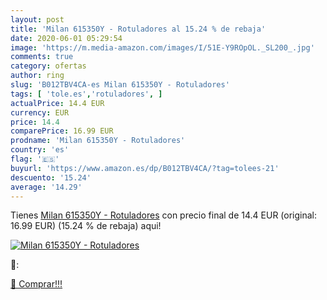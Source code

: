 ```yaml
---
layout: post
title: 'Milan 615350Y - Rotuladores al 15.24 % de rebaja'
date: 2020-06-01 05:29:54
image: 'https://m.media-amazon.com/images/I/51E-Y9ROpOL._SL200_.jpg'
comments: true
category: ofertas
author: ring
slug: 'B012TBV4CA-es Milan 615350Y - Rotuladores'
tags: [ 'tole.es','rotuladores', ]
actualPrice: 14.4 EUR
currency: EUR
price: 14.4
comparePrice: 16.99 EUR
prodname: 'Milan 615350Y - Rotuladores'
country: 'es'
flag: '🇪🇸'
buyurl: 'https://www.amazon.es/dp/B012TBV4CA/?tag=tolees-21'
descuento: '15.24'
average: '14.29'
---
```


Tienes [Milan 615350Y - Rotuladores](https://www.amazon.es/dp/B012TBV4CA/?tag=tolees-21) con precio final de  14.4 EUR (original: 16.99 EUR) (15.24 %  de rebaja) aqui!

[![Milan 615350Y - Rotuladores](https://m.media-amazon.com/images/I/51E-Y9ROpOL._SL200_.jpg)](https://www.amazon.es/dp/B012TBV4CA/?tag=tolees-21)

🔎:


[🛒 Comprar!!!](https://www.amazon.es/dp/B012TBV4CA/?tag=tolees-21)
